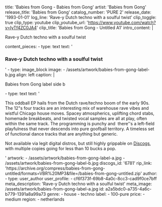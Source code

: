 title: 'Babies from Gong - Babies from Gong'
artist: 'Babies from Gong'
release_title: 'Babies from Gong'
catalog_number: 'PURE 2'
release_date: '1993-01-01'
log_line: 'Rave-y Dutch techno with a soulful twist'
clip_toggle: true
clip_type: youtube
clip_youtube_url: 'https://www.youtube.com/watch?v=IyTf4ZC0JA4'
clip_title: 'Babies from Gong - Untitled A1'
intro_content: |
  <p>Rave-y Dutch techno with a soulful twist
  </p>
content_pieces:
  -
    type: text
    text: '<h3>Rave-y Dutch techno with a soulful twist</h3>'
  -
    type: image_block
    image:
      - /assets/artwork/babies-from-gong-label-b.jpg
    align: left
    caption: |
      <p>Babies from Gong label side b
      </p>
  -
    type: text
    text: '<p>This oddball EP hails from the Dutch rave/techno boom of the early 90s. The 12"s four tracks are an interesting mix of warehouse rave vibes and wistful Chicago house moves. Spacey atmospherics, uplifting chord stabs, homemade breakbeats, and twisted vocal samples are all at play, often within the same track. The programming is punchy and&nbsp; there''s a left-field playfulness that never descends into pure goofball territory.&nbsp;A timeless set of functional dance tracks that are anything but generic.</p><p>Not available via legit digital distros, but still highly grippable on <a href="A timeless set of tracks that are anything but generic.">Discogs</a>, with multiple copies going for less than 10 bucks a pop.&nbsp;&nbsp;</p>'
artwork:
  - /assets/artwork/babies-from-gong-label-a.jpg
  - /assets/artwork/babies-from-gong-label-b.jpg
discogs_id: '6781'
rip_link: 'https://archive.org/compress/babies-from-gong-untitled/formats=VBR%20MP3&file=/babies-from-gong-untitled.zip'
author:
  -
    type: user_author
    user_profile:
      - cf6f373f-69b8-4a0c-8cc3-cad9f0ce7bff
meta_description: 'Rave-y Dutch techno with a soulful twist'
meta_image: /assets/artwork/babies-from-gong-label-a.jpg
id: a2a5bdc0-a735-4a6c-b779-1391a8a99a73
genre:
  - house
  - techno
label:
  - 100-pure
price:
  - medium
region:
  - netherlands

